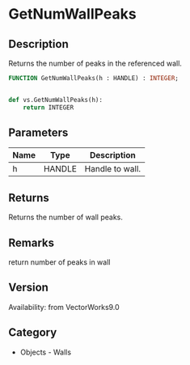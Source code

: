 # GetNumWallPeaks

## Description
Returns the number of peaks in the referenced wall.

```pascal
FUNCTION GetNumWallPeaks(h : HANDLE) : INTEGER;
```

```python

def vs.GetNumWallPeaks(h):
    return INTEGER
```

## Parameters
|Name|Type|Description|
|---|---|---|
|h|HANDLE|Handle to wall.|

## Returns
Returns the number of wall peaks.

## Remarks
return number of peaks in wall

## Version
Availability: from VectorWorks9.0
## Category
* Objects - Walls

